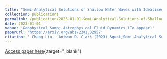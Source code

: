 ```yaml
---
title: "Semi-Analytical Solutions of Shallow Water Waves with Idealised Bottom Topographies"
collection: publications
permalink: /publication/2023-01-01-Semi-Analytical-Solutions-of-Shallow-Water-Waves-with-Idealised-Bottom-Topographies
date: 2023-01-01
venue: 'Geophysical &amp; Astrophysical Fluid Dynamics (To appear)'
paperurl: 'https://arxiv.org/abs/2301.02957'
citation: ' Chang Liu,  Antwan D. Clark (2023) &quot;Semi-Analytical Solutions of Shallow Water Waves with Idealised Bottom Topographies.&quot; <i>Geophysical &amp;amp; Astrophysical Fluid Dynamics (To appear)</i>.'
---
```

[Access paper here](https://arxiv.org/abs/2301.02957){:target="_blank"}
